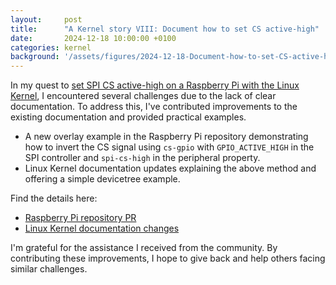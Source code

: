 ```yaml
---
layout:     post
title:      "A Kernel story VIII: Document how to set CS active-high"
date:       2024-12-18 10:00:00 +0100
categories: kernel
background: '/assets/figures/2024-12-18-Document-how-to-set-CS-active-high.jpg'
---
```


In my quest to [set SPI CS active-high on a Raspberry Pi with the Linux Kernel](/kernel/2024/11/12/a-kernel-story7), I encountered several challenges due to the lack of clear documentation. To address this, I've contributed improvements to the existing documentation and provided practical examples.

* A new overlay example in the Raspberry Pi repository demonstrating how to invert the CS signal using `cs-gpio` with `GPIO_ACTIVE_HIGH` in the SPI controller and `spi-cs-high` in the peripheral property.
* Linux Kernel documentation updates explaining the above method and offering a simple devicetree example.

Find the details here:

* [Raspberry Pi repository PR](https://github.com/raspberrypi/linux/pull/6477)
* [Linux Kernel documentation changes](https://lkml.org/lkml/2024/12/16/476)

I'm grateful for the assistance I received from the community. By contributing these improvements, I hope to give back and help others facing similar challenges.
